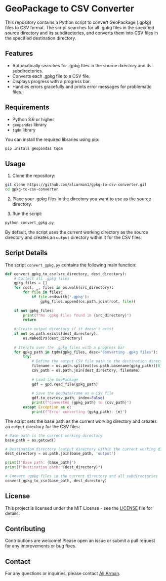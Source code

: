
# GeoPackage to CSV Converter

This repository contains a Python script to convert GeoPackage (.gpkg) files to CSV format. The script searches for all .gpkg files in the specified source directory and its subdirectories, and converts them into CSV files in the specified destination directory.

## Features

- Automatically searches for .gpkg files in the source directory and its subdirectories.
- Converts each .gpkg file to a CSV file.
- Displays progress with a progress bar.
- Handles errors gracefully and prints error messages for problematic files.

## Requirements

- Python 3.6 or higher
- `geopandas` library
- `tqdm` library

You can install the required libraries using pip:

```sh
pip install geopandas tqdm
```

## Usage

1. Clone the repository:

```sh
git clone https://github.com/aliarman1/gpkg-to-csv-converter.git
cd gpkg-to-csv-converter
```

2. Place your .gpkg files in the directory you want to use as the source directory.

3. Run the script:

```sh
python convert_gpkg.py
```

By default, the script uses the current working directory as the source directory and creates an `output` directory within it for the CSV files.

## Script Details

The script `convert_gpkg.py` contains the following main function:

```python
def convert_gpkg_to_csv(src_directory, dest_directory):
    # Collect all .gpkg files
    gpkg_files = []
    for root, _, files in os.walk(src_directory):
        for file in files:
            if file.endswith('.gpkg'):
                gpkg_files.append(os.path.join(root, file))
    
    if not gpkg_files:
        print(f"No .gpkg files found in {src_directory}")
        return
    
    # Create output directory if it doesn't exist
    if not os.path.exists(dest_directory):
        os.makedirs(dest_directory)
    
    # Iterate over the .gpkg files with a progress bar
    for gpkg_path in tqdm(gpkg_files, desc="Converting .gpkg files"):
        try:
            # Define the output CSV file path in the destination directory
            filename = os.path.splitext(os.path.basename(gpkg_path))[0] + '.csv'
            csv_path = os.path.join(dest_directory, filename)
            
            # Load the GeoPackage
            gdf = gpd.read_file(gpkg_path)
            
            # Save the GeoDataFrame as a CSV file
            gdf.to_csv(csv_path, index=False)
            print(f"Converted {gpkg_path} to {csv_path}")
        except Exception as e:
            print(f"Error converting {gpkg_path}: {e}")
```

The script sets the base path as the current working directory and creates an `output` directory for the CSV files:

```python
# Base path is the current working directory
base_path = os.getcwd()

# Destination directory (output directory within the current working directory)
dest_directory = os.path.join(base_path, 'output')

print(f"Base path: {base_path}")
print(f"Destination path: {dest_directory}")

# Convert .gpkg files in the current directory and all subdirectories
convert_gpkg_to_csv(base_path, dest_directory)
```

## License

This project is licensed under the MIT License - see the [LICENSE](LICENSE) file for details.

## Contributing

Contributions are welcome! Please open an issue or submit a pull request for any improvements or bug fixes.

## Contact

For any questions or inquiries, please contact [Ali Arman](https://github.com/aliarman1).
